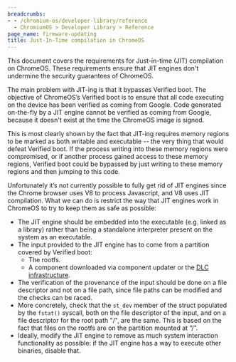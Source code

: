 ```yaml
---
breadcrumbs:
- - /chromium-os/developer-library/reference
  - ChromiumOS > Developer Library > Reference
page_name: firmware-updating
title: Just-In-Time compilation in ChromeOS
---
```


This document covers the requirements for Just-in-time (JIT) compilation on
ChromeOS. These requirements ensure that JIT engines don't undermine the
security guarantees of ChromeOS.

The main problem with JIT-ing is that it bypasses Verified boot. The objective
of ChromeOS’s Verified boot is to ensure that all code executing on the device
has been verified as coming from Google. Code generated on-the-fly by a JIT
engine cannot be verified as coming from Google, because it doesn't exist at the
time the ChromeOS image is signed.

This is most clearly shown by the fact that JIT-ing requires memory regions to
be marked as both writable and executable -- the very thing that would defeat
Verified boot. If the process writing into these memory regions were
compromised, or if another process gained access to these memory regions,
Verified boot could be bypassed by just writing to these memory regions and then
jumping to this code.

Unfortunately it’s not currently possible to fully get rid of JIT engines since
the Chrome browser uses V8 to process Javascript, and V8 uses JIT compilation.
What we can do is restrict the way that JIT engines work in ChromeOS to try to
keep them as safe as possible:

*   The JIT engine should be embedded into the executable (e.g. linked as a
    library) rather than being a standalone interpreter present on the system as
    an executable.
*   The input provided to the JIT engine has to come from a partition covered by
    Verified boot:
    *   The rootfs.
    *   A component downloaded via component updater or the
        [DLC infrastructure].
*   The verification of the provenance of the input should be done on a file
    descriptor and not on a file path, since file paths can be modified and the
    checks can be raced.
*   More concretely, check that the `st_dev` member of the struct populated by
    the `fstat()` syscall, both on the file descriptor of the input, and on a
    file descriptor for the root path "/", are the same. This is based on the
    fact that files on the rootfs are on the partition mounted at “/”.
*   Ideally, modify the JIT engine to remove as much system interaction
    functionality as possible: if the JIT engine has a way to execute other
    binaries, disable that.

[DLC infrastructure]: https://chromium.googlesource.com/chromiumos/platform2/+/HEAD/dlcservice/docs/developer.md
